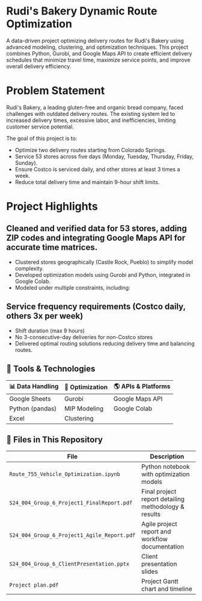 # Rudi's Bakery Dynamic Route Optimization

A data-driven project optimizing delivery routes for Rudi's Bakery using advanced modeling, clustering, and optimization techniques. This project combines Python, Gurobi, and Google Maps API to create efficient delivery schedules that minimize travel time, maximize service points, and improve overall delivery efficiency.

# Problem Statement

Rudi's Bakery, a leading gluten-free and organic bread company, faced challenges with outdated delivery routes. The existing system led to increased delivery times, excessive labor, and inefficiencies, limiting customer service potential.

The goal of this project is to:

* Optimize two delivery routes starting from Colorado Springs.
* Service 53 stores across five days (Monday, Tuesday, Thursday, Friday, Sunday).
* Ensure Costco is serviced daily, and other stores at least 3 times a week.
* Reduce total delivery time and maintain 9-hour shift limits.

# Project Highlights

## Cleaned and verified data for 53 stores, adding ZIP codes and integrating Google Maps API for accurate time matrices.

* Clustered stores geographically (Castle Rock, Pueblo) to simplify model complexity.
* Developed optimization models using Gurobi and Python, integrated in Google Colab.
* Modeled under multiple constraints, including:

## Service frequency requirements (Costco daily, others 3x per week)
* Shift duration (max 9 hours)
* No 3-consecutive-day deliveries for non-Costco stores
* Delivered optimal routing solutions reducing delivery time and balancing routes.

## 🧰 Tools & Technologies

| 📊 Data Handling  | 🧠 Optimization  | 🌎 APIs & Platforms  |
|------------------|----------------|---------------------|
| Google Sheets    | Gurobi         | Google Maps API     |
| Python (pandas)  | MIP Modeling   | Google Colab        |
| Excel            | Clustering     |                     |

## 📂 Files in This Repository

| File                                         | Description                                          |
|----------------------------------------------|------------------------------------------------------|
| `Route_755_Vehicle_Optimization.ipynb`      | Python notebook with optimization models            |
| `S24_004_Group_6_Project1_FinalReport.pdf`   | Final project report detailing methodology & results |
| `S24_004_Group_6_Project1_Agile_Report.pdf`  | Agile project report and workflow documentation     |
| `S24_004_Group_6_ClientPresentation.pptx`    | Client presentation slides                           |
| `Project plan.pdf`                           | Project Gantt chart and timeline                     |
